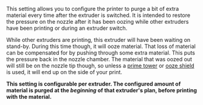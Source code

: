 This setting allows you to configure the printer to purge a bit of extra material every time after the extruder is switched. It is intended to restore the pressure on the nozzle after it has been oozing while other extruders have been printing or during an extruder switch.

While other extruders are printing, this extruder will have been waiting on stand-by. During this time though, it will ooze material. That loss of material can be compensated for by pushing through some extra material. This puts the pressure back in the nozzle chamber. The material that was oozed out will still be on the nozzle tip though, so unless a [prime tower](prime_tower_enable.md) or [ooze shield](ooze_shield_enabled.md) is used, it will end up on the side of your print. 

**This setting is configurable per extruder. The configured amount of material is purged at the *beginning* of that extruder's plan, before printing with the material.**